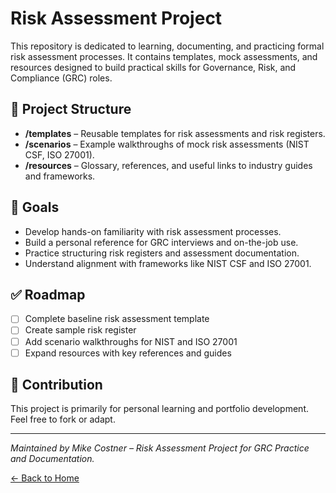 # Risk Assessment Project

This repository is dedicated to learning, documenting, and practicing formal risk assessment processes. It contains templates, mock assessments, and resources designed to build practical skills for Governance, Risk, and Compliance (GRC) roles.

## 📁 Project Structure
- **/templates** – Reusable templates for risk assessments and risk registers.
- **/scenarios** – Example walkthroughs of mock risk assessments (NIST CSF, ISO 27001).
- **/resources** – Glossary, references, and useful links to industry guides and frameworks.

## 🎯 Goals
- Develop hands-on familiarity with risk assessment processes.
- Build a personal reference for GRC interviews and on-the-job use.
- Practice structuring risk registers and assessment documentation.
- Understand alignment with frameworks like NIST CSF and ISO 27001.

## ✅ Roadmap
- [ ] Complete baseline risk assessment template
- [ ] Create sample risk register
- [ ] Add scenario walkthroughs for NIST and ISO 27001
- [ ] Expand resources with key references and guides

## 📢 Contribution
This project is primarily for personal learning and portfolio development. Feel free to fork or adapt.

---

*Maintained by Mike Costner – Risk Assessment Project for GRC Practice and Documentation.*

[← Back to Home](https://mcostner.github.io/)
